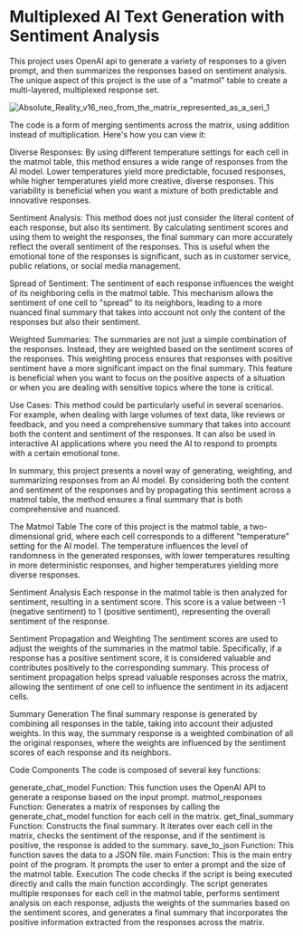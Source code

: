 # Multiplexed AI Text Generation with Sentiment Analysis

This project uses OpenAI api to generate a variety of responses to a given prompt, and then summarizes the responses based on sentiment analysis. The unique aspect of this project is the use of a "matmol" table to create a multi-layered, multiplexed response set.

![Absolute_Reality_v16_neo_from_the_matrix_represented_as_a_seri_1](https://github.com/EveryOneIsGross/matmolQUERY/assets/23621140/7ff51410-9fe1-4c9a-83d3-a277784e992c)

The code is a form of merging sentiments across the matrix, using addition instead of multiplication. Here's how you can view it:

Diverse Responses: By using different temperature settings for each cell in the matmol table, this method ensures a wide range of responses from the AI model. Lower temperatures yield more predictable, focused responses, while higher temperatures yield more creative, diverse responses. This variability is beneficial when you want a mixture of both predictable and innovative responses.

Sentiment Analysis: This method does not just consider the literal content of each response, but also its sentiment. By calculating sentiment scores and using them to weight the responses, the final summary can more accurately reflect the overall sentiment of the responses. This is useful when the emotional tone of the responses is significant, such as in customer service, public relations, or social media management.

Spread of Sentiment: The sentiment of each response influences the weight of its neighboring cells in the matmol table. This mechanism allows the sentiment of one cell to "spread" to its neighbors, leading to a more nuanced final summary that takes into account not only the content of the responses but also their sentiment.

Weighted Summaries: The summaries are not just a simple combination of the responses. Instead, they are weighted based on the sentiment scores of the responses. This weighting process ensures that responses with positive sentiment have a more significant impact on the final summary. This feature is beneficial when you want to focus on the positive aspects of a situation or when you are dealing with sensitive topics where the tone is critical.

Use Cases: This method could be particularly useful in several scenarios. For example, when dealing with large volumes of text data, like reviews or feedback, and you need a comprehensive summary that takes into account both the content and sentiment of the responses. It can also be used in interactive AI applications where you need the AI to respond to prompts with a certain emotional tone.

In summary, this project presents a novel way of generating, weighting, and summarizing responses from an AI model. By considering both the content and sentiment of the responses and by propagating this sentiment across a matmol table, the method ensures a final summary that is both comprehensive and nuanced.

The Matmol Table
The core of this project is the matmol table, a two-dimensional grid, where each cell corresponds to a different "temperature" setting for the AI model. The temperature influences the level of randomness in the generated responses, with lower temperatures resulting in more deterministic responses, and higher temperatures yielding more diverse responses.

Sentiment Analysis
Each response in the matmol table is then analyzed for sentiment, resulting in a sentiment score. This score is a value between -1 (negative sentiment) to 1 (positive sentiment), representing the overall sentiment of the response.

Sentiment Propagation and Weighting
The sentiment scores are used to adjust the weights of the summaries in the matmol table. Specifically, if a response has a positive sentiment score, it is considered valuable and contributes positively to the corresponding summary. This process of sentiment propagation helps spread valuable responses across the matrix, allowing the sentiment of one cell to influence the sentiment in its adjacent cells.

Summary Generation
The final summary response is generated by combining all responses in the table, taking into account their adjusted weights. In this way, the summary response is a weighted combination of all the original responses, where the weights are influenced by the sentiment scores of each response and its neighbors.

Code Components
The code is composed of several key functions:

generate_chat_model Function: This function uses the OpenAI API to generate a response based on the input prompt.
matmol_responses Function: Generates a matrix of responses by calling the generate_chat_model function for each cell in the matrix.
get_final_summary Function: Constructs the final summary. It iterates over each cell in the matrix, checks the sentiment of the response, and if the sentiment is positive, the response is added to the summary.
save_to_json Function: This function saves the data to a JSON file.
main Function: This is the main entry point of the program. It prompts the user to enter a prompt and the size of the matmol table.
Execution
The code checks if the script is being executed directly and calls the main function accordingly. The script generates multiple responses for each cell in the matmol table, performs sentiment analysis on each response, adjusts the weights of the summaries based on the sentiment scores, and generates a final summary that incorporates the positive information extracted from the responses across the matrix.
